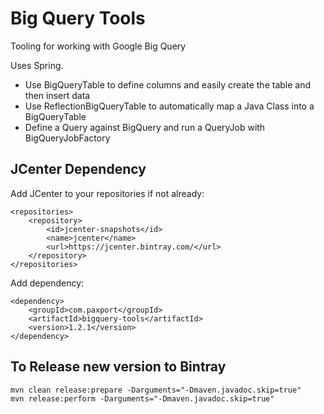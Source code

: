 Big Query Tools
===================

Tooling for working with Google Big Query

Uses Spring.


* Use BigQueryTable to define columns and easily create the table and then insert data
* Use ReflectionBigQueryTable to automatically map a Java Class into a BigQueryTable
* Define a Query against BigQuery and run a QueryJob with BigQueryJobFactory

## JCenter Dependency

Add JCenter to your repositories if not already:

    <repositories>
        <repository>
            <id>jcenter-snapshots</id>
            <name>jcenter</name>
            <url>https://jcenter.bintray.com/</url>
        </repository>
    </repositories>
    
Add dependency:

    <dependency>
        <groupId>com.paxport</groupId>
        <artifactId>bigquery-tools</artifactId>
        <version>1.2.1</version>
    </dependency>


## To Release new version to Bintray

    mvn clean release:prepare -Darguments="-Dmaven.javadoc.skip=true"
    mvn release:perform -Darguments="-Dmaven.javadoc.skip=true"


